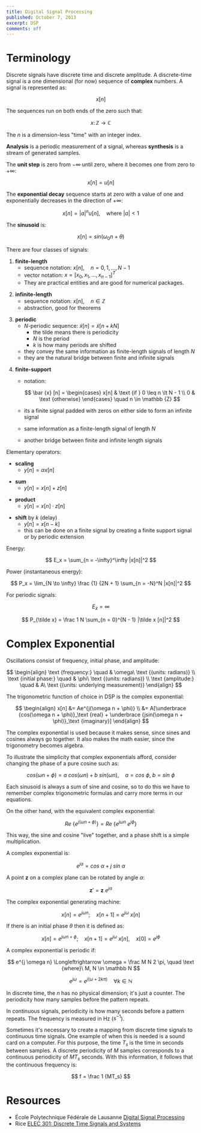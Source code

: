 ```yaml
---
title: Digital Signal Processing
published: October 7, 2013
excerpt: DSP
comments: off
---
```


# Terminology

Discrete signals have discrete time and discrete amplitude. A discrete-time signal is a one dimensional (for now) sequence of **complex** numbers. A signal is represented as:

$$ x[n] $$

The sequences run on both ends of the zero such that:

$$ x \colon \mathbb {Z \to C} $$

The $n$ is a dimension-less "time" with an integer index.

**Analysis** is a periodic measurement of a signal, whereas **synthesis** is a stream of generated samples.

The **unit step** is zero from $-\infty$ until zero, where it becomes one from zero to $+\infty$:

$$ x[n] = u[n] $$

The **exponential decay** sequence starts at zero with a value of one and exponentially decreases in the direction of $+\infty$:

$$ x[n] = |a|^n u[n], \quad \text {where}\ |a| < 1 $$

The **sinusoid** is:

$$ x[n] = sin(\omega_0 n + \theta) $$

There are four classes of signals:

1. **finite-length**
    * sequence notation: $x[n], \quad n = 0, 1, \dots, N - 1$
    * vector notation: $x = [x_0, x_1, \dots, x_{n - 1}]^T$
    * They are practical entities and are good for numerical packages.

<!-- -->

2. **infinite-length**
    * sequence notation: $x[n], \quad n \in \mathbb {Z}$
    * abstraction, good for theorems

<!-- -->

3. **periodic**
    * $N$-periodic sequence: $\tilde {x} [n] = \tilde {x} [n + kN]$
        * the tilde means there is periodicity
        * $N$ is the period
        * $k$ is how many periods are shifted
    * they convey the same information as finite-length signals of length $N$
    * they are the natural bridge between finite and infinite signals

<!-- -->

4. **finite-support**
    * notation:

        $$
        \bar {x} [n] = \begin{cases}
                          x[n] & \text {if } 0 \leq n \lt N - 1 \\
                          0    & \text {otherwise}
                        \end{cases} \quad n \in \mathbb {Z}
        $$

    * its a finite signal padded with zeros on either side to form an infinite signal
    * same information as a finite-length signal of length $N$
    * another bridge between finite and infinite length signals

Elementary operators:

* **scaling**
    * $y[n] = \alpha x[n]$

<!-- -->

* **sum**
    * $y[n] = x[n] + z[n]$

<!-- -->

* **product**
    * $y[n] = x[n] \cdot z[n]$

<!-- -->

* **shift** by $k$ (delay)
    * $y[n] = x[n - k]$
    * this can be done on a finite signal by creating a finite support signal or by periodic extension

Energy:

$$ E_x = \sum_{n = -\infty}^\infty |x[n]|^2 $$

Power (instantaneous energy):

$$ P_x = \lim_{N \to \infty} \frac {1} {2N + 1} \sum_{n = -N}^N |x[n]|^2 $$

For periodic signals:

$$ E_{\tilde x} = \infty $$

$$ P_{\tilde x} = \frac 1 N \sum_{n = 0}^{N - 1} |\tilde x [n]|^2 $$

# Complex Exponential

Oscillations consist of frequency, initial phase, and amplitude:

$$
\begin{align}
  \text {frequency:}     \quad & \omega\ \text {(units: radians)} \\
  \text {initial phase:} \quad & \phi\   \text {(units: radians)} \\
  \text {amplitude:}     \quad & A\      \text {(units: underlying measurement)}
\end{align}
$$

The trigonometric function of choice in DSP is the complex exponential:

$$
\begin{align}
x[n] &= Ae^{j(\omega n + \phi)} \\
     &= A[\underbrace {cos(\omega n + \phi)}_\text {real} + \underbrace {jsin(\omega n + \phi)}_\text {imaginary}]
\end{align}
$$

The complex exponential is used because it makes sense, since sines and cosines always go together. It also makes the math easier, since the trigonometry becomes algebra.

To illustrate the simplicity that complex exponentials afford, consider changing the phase of a pure cosine such as:

$$ cos(\omega n + \phi) = a\ cos(\omega n) + b\ sin(\omega n), \quad a = cos\ \phi,\ b = sin\ \phi $$

Each sinusoid is always a sum of sine and cosine, so to do this we have to remember complex trigonometric formulas and carry more terms in our equations.

On the other hand, with the equivalent complex exponential:

$$ Re\ \{ e^{j(\omega n + \phi)} \} = Re\ \{ e^{j \omega n}\ e^{j \phi} \} $$

This way, the sine and cosine "live" together, and a phase shift is a simple multiplication.

A complex exponential is:

$$ e^{j \alpha} = cos\ \alpha + j\ sin\ \alpha $$

A point $\mathbf z$ on a complex plane can be rotated by angle $\alpha$:

$$ \mathbf {z}' = \mathbf {z}\ e^{j \alpha} $$

The complex exponential generating machine:

$$ x[n] = e^{j \omega n}; \quad x[n + 1] = e^{j \omega}\ x[n] $$

If there is an initial phase $\theta$ then it is defined as:

$$ x[n] = e^{j \omega n + \phi}; \quad x[n + 1] = e^{j \omega}\ x[n], \quad x[0] = e^{j \phi} $$

A complex exponential is periodic if:

$$ e^{j \omega n} \Longleftrightarrow \omega = \frac M N 2 \pi, \quad \text {where}\ M, N \in \mathbb N $$

$$ e^{j \omega} = e^{j (\omega + 2 k \pi)} \quad \forall k \in \mathbb N $$

In discrete time, the $n$ has no physical dimension; it's just a counter. The periodicity how many samples before the pattern repeats.

In continuous signals, periodicity is how many seconds before a pattern repeats. The frequency is measured in Hz ($s^{-1}$).

Sometimes it's necessary to create a mapping from discrete time signals to continuous time signals. One example of when this is needed is a sound card on a computer. For this purpose, the time $T_s$ is the time in seconds between samples. A discrete periodicity of $M$ samples corresponds to a continuous periodicity of $MT_s$ seconds. With this information, it follows that the continuous frequency is:

$$ f = \frac 1 {MT_s} $$

# Resources

* École Polytechnique Fédérale de Lausanne [Digital Signal Processing](https://www.coursera.org/course/dsp)
* Rice [ELEC 301: Discrete Time Signals and Systems](https://www.edx.org/course/rice-university/elec301x/discrete-time-signals-and/1032)
